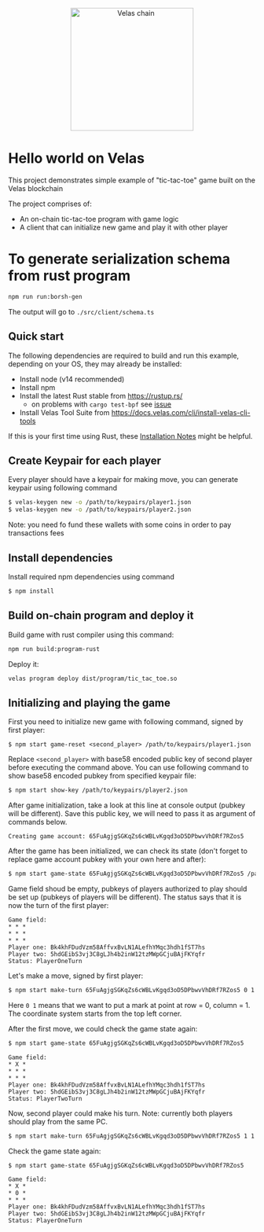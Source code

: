 <p align="center">
  <a href="https://velas.com">
    <img alt="Velas chain" src="https://i.imgur.com/1AHYxYP.png" width="250" />
  </a>
</p>

# Hello world on Velas
This project demonstrates simple example of "tic-tac-toe" game built on the Velas blockchain

The project comprises of:

* An on-chain tic-tac-toe program with game logic
* A client that can initialize new game and play it with other player

# To generate serialization schema from rust program
```bash
npm run run:borsh-gen
```

The output will go to `./src/client/schema.ts`

## Quick start
The following dependencies are required to build and run this example, depending
on your OS, they may already be installed:

- Install node (v14 recommended)
- Install npm
- Install the latest Rust stable from https://rustup.rs/
    - on problems with `cargo test-bpf` see [issue](https://github.com/solana-labs/example-helloworld/issues/451)
- Install Velas Tool Suite from
  https://docs.velas.com/cli/install-velas-cli-tools

If this is your first time using Rust, these [Installation
Notes](README-installation-notes.md) might be helpful.

## Create Keypair for each player
Every player should have a keypair for making move, you can generate keypair using following command

```bash
$ velas-keygen new -o /path/to/keypairs/player1.json
$ velas-keygen new -o /path/to/keypairs/player2.json
```
Note: you need fo fund these wallets with some coins in order to pay transactions fees

## Install dependencies
Install required npm dependencies using command
```bash
$ npm install
```

## Build on-chain program and deploy it
Build game with rust compiler using this command:
```bash
npm run build:program-rust
```

Deploy it:
```bash
velas program deploy dist/program/tic_tac_toe.so
```

## Initializing and playing the game
First you need to initialize new game with following command, signed by first player:
```
$ npm start game-reset <second_player> /path/to/keypairs/player1.json
```

Replace `<second_player>` with base58 encoded public key of second player before executing the command above. You can use following command to show base58 encoded pubkey from specified keypair file:
```bash
$ npm start show-key /path/to/keypairs/player2.json
```

After game initialization, take a look at this line at console output (pubkey will be different). Save this public key, we will need to pass it as argument of commands below.
```
Creating game account: 65FuAgjgSGKqZs6cWBLvKgqd3oD5DPbwvVhDRf7RZos5
```

After the game has been initialized, we can check its state (don't forget to replace game account pubkey with your own here and after):
```bash
$ npm start game-state 65FuAgjgSGKqZs6cWBLvKgqd3oD5DPbwvVhDRf7RZos5 /path/to/keypairs/player1.json
```

Game field shoud be empty, pubkeys of players authorized to play should be set up (pubkeys of players will be different). The status says that it is now the turn of the first player:
```
Game field:
* * *
* * *
* * *
Player one: Bk4khFDudVzm58AffvxBvLN1ALefhYMqc3hdh1fST7hs
Player two: 5hdGEibS3vj3C8gLJh4b2inW12tzMWpGCjuBAjFKYqfr
Status: PlayerOneTurn
```

Let's make a move, signed by first player:
```bash
$ npm start make-turn 65FuAgjgSGKqZs6cWBLvKgqd3oD5DPbwvVhDRf7RZos5 0 1 /path/to/keypairs/player1.json
```
Here `0 1` means that we want to put a mark at point at row = 0, column = 1. The coordinate system starts from the top left corner.

After the first move, we could check the game state again:
```bash
$ npm start game-state 65FuAgjgSGKqZs6cWBLvKgqd3oD5DPbwvVhDRf7RZos5
```

```
Game field:
* X *
* * *
* * *
Player one: Bk4khFDudVzm58AffvxBvLN1ALefhYMqc3hdh1fST7hs
Player two: 5hdGEibS3vj3C8gLJh4b2inW12tzMWpGCjuBAjFKYqfr
Status: PlayerTwoTurn
```

Now, second player could make his turn. Note: currently both players should play from the same PC.
```bash
$ npm start make-turn 65FuAgjgSGKqZs6cWBLvKgqd3oD5DPbwvVhDRf7RZos5 1 1 /path/to/keypairs/player2.json
```

Check the game state again:
```bash
$ npm start game-state 65FuAgjgSGKqZs6cWBLvKgqd3oD5DPbwvVhDRf7RZos5
```

```
Game field:
* X *
* 0 *
* * *
Player one: Bk4khFDudVzm58AffvxBvLN1ALefhYMqc3hdh1fST7hs
Player two: 5hdGEibS3vj3C8gLJh4b2inW12tzMWpGCjuBAjFKYqfr
Status: PlayerOneTurn
```
